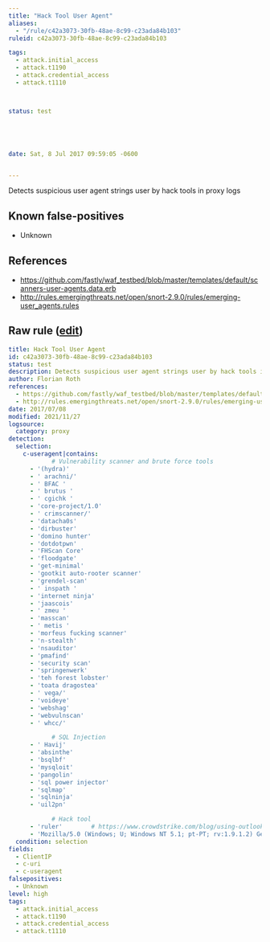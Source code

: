 ```yaml
---
title: "Hack Tool User Agent"
aliases:
  - "/rule/c42a3073-30fb-48ae-8c99-c23ada84b103"
ruleid: c42a3073-30fb-48ae-8c99-c23ada84b103

tags:
  - attack.initial_access
  - attack.t1190
  - attack.credential_access
  - attack.t1110



status: test





date: Sat, 8 Jul 2017 09:59:05 -0600


---
```


Detects suspicious user agent strings user by hack tools in proxy logs

<!--more-->


## Known false-positives

* Unknown



## References

* https://github.com/fastly/waf_testbed/blob/master/templates/default/scanners-user-agents.data.erb
* http://rules.emergingthreats.net/open/snort-2.9.0/rules/emerging-user_agents.rules


## Raw rule ([edit](https://github.com/SigmaHQ/sigma/edit/master/rules/proxy/proxy_ua_hacktool.yml))
```yaml
title: Hack Tool User Agent
id: c42a3073-30fb-48ae-8c99-c23ada84b103
status: test
description: Detects suspicious user agent strings user by hack tools in proxy logs
author: Florian Roth
references:
  - https://github.com/fastly/waf_testbed/blob/master/templates/default/scanners-user-agents.data.erb
  - http://rules.emergingthreats.net/open/snort-2.9.0/rules/emerging-user_agents.rules
date: 2017/07/08
modified: 2021/11/27
logsource:
  category: proxy
detection:
  selection:
    c-useragent|contains:
            # Vulnerability scanner and brute force tools
      - '(hydra)'
      - ' arachni/'
      - ' BFAC '
      - ' brutus '
      - ' cgichk '
      - 'core-project/1.0'
      - ' crimscanner/'
      - 'datacha0s'
      - 'dirbuster'
      - 'domino hunter'
      - 'dotdotpwn'
      - 'FHScan Core'
      - 'floodgate'
      - 'get-minimal'
      - 'gootkit auto-rooter scanner'
      - 'grendel-scan'
      - ' inspath '
      - 'internet ninja'
      - 'jaascois'
      - ' zmeu '
      - 'masscan'
      - ' metis '
      - 'morfeus fucking scanner'
      - 'n-stealth'
      - 'nsauditor'
      - 'pmafind'
      - 'security scan'
      - 'springenwerk'
      - 'teh forest lobster'
      - 'toata dragostea'
      - ' vega/'
      - 'voideye'
      - 'webshag'
      - 'webvulnscan'
      - ' whcc/'

            # SQL Injection
      - ' Havij'
      - 'absinthe'
      - 'bsqlbf'
      - 'mysqloit'
      - 'pangolin'
      - 'sql power injector'
      - 'sqlmap'
      - 'sqlninja'
      - 'uil2pn'

            # Hack tool
      - 'ruler'        # https://www.crowdstrike.com/blog/using-outlook-forms-lateral-movement-persistence/
      - 'Mozilla/5.0 (Windows; U; Windows NT 5.1; pt-PT; rv:1.9.1.2) Gecko/20090729 Firefox/3.5.2 (.NET CLR 3.5.30729)'        # SQLi Dumper
  condition: selection
fields:
  - ClientIP
  - c-uri
  - c-useragent
falsepositives:
  - Unknown
level: high
tags:
  - attack.initial_access
  - attack.t1190
  - attack.credential_access
  - attack.t1110

```
